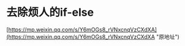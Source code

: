 # 去除烦人的if-else
[https://mp.weixin.qq.com/s/Y6mOGs8_rVNxcnqVzCXdXA](https://mp.weixin.qq.com/s/Y6mOGs8_rVNxcnqVzCXdXA "原地址")
